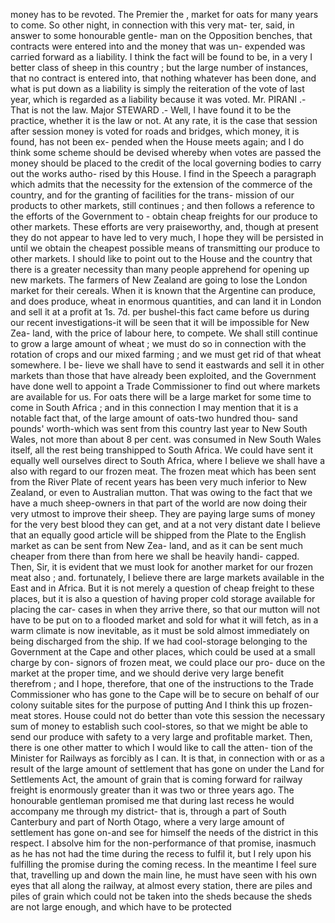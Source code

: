 money has to be revoted. The Premier the , market for oats for many years to come. So other night, in connection with this very mat- ter, said, in answer to some honourable gentle- man on the Opposition benches, that contracts were entered into and the money that was un- expended was carried forward as a liability. I think the fact will be found to be, in a very I better class of sheep in this country ; but the large number of instances, that no contract is entered into, that nothing whatever has been done, and what is put down as a liability is simply the reiteration of the vote of last year, which is regarded as a liability because it was voted. Mr. PIRANI .- That is not the law. Major STEWARD .- Well, I have found it to be the practice, whether it is the law or not. At any rate, it is the case that session after session money is voted for roads and bridges, which money, it is found, has not been ex- pended when the House meets again; and I do think some scheme should be devised whereby when votes are passed the money should be placed to the credit of the local governing bodies to carry out the works autho- rised by this House. I find in the Speech a paragraph which admits that the necessity for the extension of the commerce of the country, and for the granting of facilities for the trans- mission of our products to other markets, still continues ; and then follows a reference to the efforts of the Government to - obtain cheap freights for our produce to other markets. These efforts are very praiseworthy, and, though at present they do not appear to have led to very much, I hope they will be persisted in until we obtain the cheapest possible means of transmitting our produce to other markets. I should like to point out to the House and the country that there is a greater necessity than many people apprehend for opening up new markets. The farmers of New Zealand are going to lose the London market for their cereals. When it is known that the Argentine can produce, and does produce, wheat in enormous quantities, and can land it in London and sell it at a profit at 1s. 7d. per bushel-this fact came before us during our recent investigations-it will be seen that it will be impossible for New Zea- land, with the price of labour here, to compete. We shall still continue to grow a large amount of wheat ; we must do so in connection with the rotation of crops and our mixed farming ; and we must get rid of that wheat somewhere. I be- lieve we shall have to send it eastwards and sell it in other markets than those that have already been exploited, and the Government have done well to appoint a Trade Commissioner to find out where markets are available for us. For oats there will be a large market for some time to come in South Africa ; and in this connection I may mention that it is a notable fact that, of the large amount of oats-two hundred thou- sand pounds' worth-which was sent from this country last year to New South Wales, not more than about 8 per cent. was consumed in New South Wales itself, all the rest being transhipped to South Africa. We could have sent it equally well ourselves direct to South Africa, where I believe we shall have a also with regard to our frozen meat. The frozen meat which has been sent from the River Plate of recent years has been very much inferior to New Zealand, or even to Australian mutton. That was owing to the fact that we have a much sheep-owners in that part of the world are now doing their very utmost to improve their sheep. They are paying large sums of money for the very best blood they can get, and at a not very distant date I believe that an equally good article will be shipped from the Plate to the English market as can be sent from New Zea- land, and as it can be sent much cheaper from there than from here we shall be heavily handi- capped. Then, Sir, it is evident that we must look for another market for our frozen meat also ; and. fortunately, I believe there are large markets available in the East and in Africa. But it is not merely a question of cheap freight to these places, but it is also a question of having proper cold storage available for placing the car- cases in when they arrive there, so that our mutton will not have to be put on to a flooded market and sold for what it will fetch, as in a warm climate is now inevitable, as it must be sold almost immediately on being discharged from the ship. If we had cool-storage belonging to the Government at the Cape and other places, which could be used at a small charge by con- signors of frozen meat, we could place our pro- duce on the market at the proper time, and we should derive very large benefit therefrom ; and I hope, therefore, that one of the instructions to the Trade Commissioner who has gone to the Cape will be to secure on behalf of our colony suitable sites for the purpose of putting And I think this up frozen-meat stores. House could not do better than vote this session the necessary sum of money to establish such cool-stores, so that we might be able to send our produce with safety to a very large and profitable market. Then, there is one other matter to which I would like to call the atten- tion of the Minister for Railways as forcibly as I can. It is that, in connection with or as a result of the large amount of settlement that has gone on under the Land for Settlements Act, the amount of grain that is coming forward for railway freight is enormously greater than it was two or three years ago. The honourable gentleman promised me that during last recess he would accompany me through my district- that is, through a part of South Canterbury and part of North Otago, where a very large amount of settlement has gone on-and see for himself the needs of the district in this respect. I absolve him for the non-performance of that promise, inasmuch as he has not had the time during the recess to fulfil it, but I rely upon his fulfilling the promise during the coming recess. In the meantime I feel sure that, travelling up and down the main line, he must have seen with his own eyes that all along the railway, at almost every station, there are piles and piles of grain which could not be taken into the sheds because the sheds are not large enough, and which have to be protected 